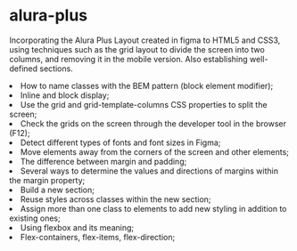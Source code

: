 # alura-plus
Incorporating the Alura Plus Layout created in figma to HTML5 and CSS3, using techniques such as the grid layout to 
divide the screen into two columns, and removing it in the mobile version. Also establishing well-defined sections.

<li> How to name classes with the BEM pattern (block element modifier);
<li> Inline and block display;
<li> Use the grid and grid-template-columns CSS properties to split the screen;
<li> Check the grids on the screen through the developer tool in the browser (F12);
<li> Detect different types of fonts and font sizes in Figma;
<li> Move elements away from the corners of the screen and other elements;
<li> The difference between margin and padding;
<li> Several ways to determine the values ​​and directions of margins within the margin property;
<li> Build a new section;
<li> Reuse styles across classes within the new section;
<li> Assign more than one class to elements to add new styling in addition to existing ones;
<li> Using flexbox and its meaning;
<li> Flex-containers, flex-items, flex-direction;

